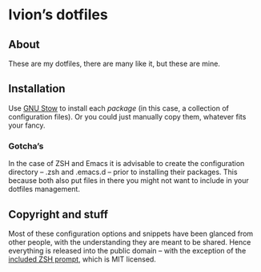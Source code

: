 # Ivion’s dotfiles

## About
These are my dotfiles, there are many like it, but these are mine.

## Installation
Use [GNU Stow](https://www.gnu.org/software/stow/) to install each _package_ (in this case, a collection of configuration files). Or you could just manually copy them, whatever fits your fancy.

### Gotcha’s
In the case of ZSH and Emacs it is advisable to create the configuration directory – .zsh and .emacs.d – prior to installing their packages. This because both also put files in there you might not want to include in your dotfiles management.

## Copyright and stuff
Most of these configuration options and snippets have been glanced from other people, with the understanding they are meant to be shared. Hence everything is released into the public domain – with the exception of the [included ZSH prompt](https://github.com/sindresorhus/pure), which is MIT licensed.
